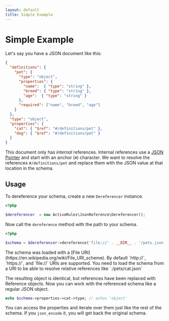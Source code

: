 ```yaml
---
layout: default
title: Simple Example
---
```


# Simple Example

Let's say you have a JSON document like this:

```json
{
  "definitions": {
    "pet": {
      "type": "object",
      "properties": {
        "name":  { "type": "string" },
        "breed": { "type": "string" },
        "age":  { "type": "string" }
      },
      "required": ["name", "breed", "age"]
    }
  },
  "type": "object",
  "properties": {
    "cat": { "$ref": "#/definitions/pet" },
    "dog": { "$ref": "#/definitions/pet" }
  }
}
```

This document only has _internal_ references.  Internal references use a [JSON Pointer](https://tools.ietf.org/html/rfc6901) and start with an anchor (`#`) character.  We want to resolve the references `#/definitions/pet` and replace them with the JSON value at that location in the schema.

## Usage

To dereference your schema, create a new `Dereferencer` instance.

```php
<?php

$dereferencer  = new ActiveRules\JsonReference\Dereferencer();
```

Now call the `dereference` method with the path to your schema.

```php
<?php

$schema = $dereferencer->dereference('file://' . __DIR__ . '/pets.json');
```

<div class="message-info">
  The schema was loaded with a [File URI](https://en.wikipedia.org/wiki/File_URI_scheme).  By default `http://`, `https://`, and `file://` URIs are supported.  You need to load the schema from a URI to be able to resolve relative references like `./pets/cat.json`
</div>

The resulting object is identical, but references have been replaced with Reference objects.  Now you can work with the referenced schema like a regular JSON object.

```php
echo $schema->properties->cat->type; // echos 'object'
```

You can access the properties and iterate over them just like the rest of the schema.  If you `json_encode` it, you will get back the original schema.
